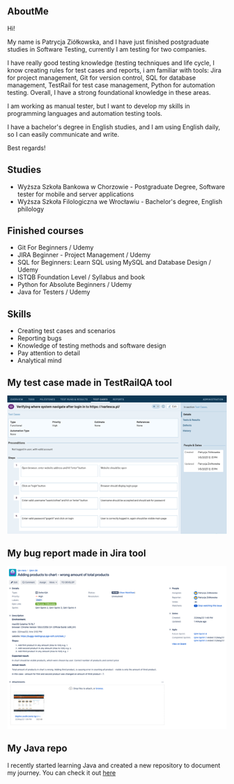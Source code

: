 ## AboutMe

Hi! 

My name is Patrycja Ziółkowska, and I have just finished postgraduate studies in Software Testing, currently I am testing for two companies.
 
I have really good testing knowledge (testing techniques and life cycle, I know creating rules for test cases and reports, i am familiar with tools: Jira for project management, Git for version control, SQL for database management, TestRail for test case management, Python for automation testing. Overall, I have a strong foundational knowledge in these areas.

I am working as manual tester, but I want to develop my skills in programming languages and automation testing tools.

I have a bachelor's degree in English studies, and I am using English daily, so I can easily communicate and write.

Best regards!
	
## Studies

* Wyższa Szkoła Bankowa w Chorzowie - Postgraduate Degree, Software tester for mobile and server applications
* Wyższa Szkoła Filologiczna we Wrocławiu - Bachelor's degree, English philology

## Finished courses

* Git For Beginners / Udemy
* JIRA Beginner - Project Management / Udemy
* SQL for Beginners: Learn SQL using MySQL and Database Design / Udemy
* ISTQB Foundation Level / Syllabus and book
* Python for Absolute Beginners / Udemy
* Java for Testers / Udemy


## Skills

* Creating test cases and scenarios
* Reporting bugs
* Knowledge of testing methods and software design
* Pay attention to detail
* Analytical mind


## My test case made in TestRailQA tool

![Algorithm schema](Images/TestRailQA.png)

## My bug report made in Jira tool

![Algorithm schema](Images/jira.png)

## My Java repo

I recently started learning Java and created a new repository to document my journey. You can check it out
[here](https://github.com/PatrycjaZiolkowska/JavaJourney)

